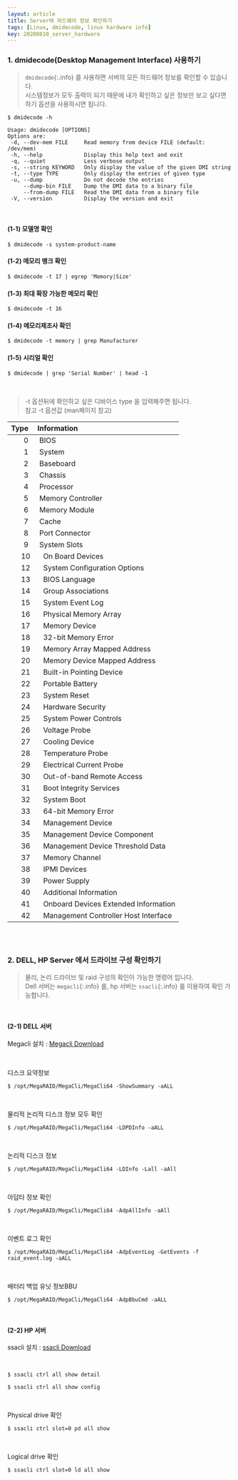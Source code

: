 ```yaml
---
layout: article
title: Server에 하드웨어 정보 확인하기
tags: [Linux, dmidecode, linux hardware info]
key: 20200810_server_hardware
---
```


### 1. dmidecode(Desktop Management Interface) 사용하기


>`dmidecode`{:.info} 를 사용하면 서버의 모든 하드웨어 정보를 확인할 수 있습니다.<br>
>시스템정보가 모두 출력이 되기 때문에 내가 확인하고 싶은 정보만 보고 싶다면<br>
>하기 옵션을 사용하시면 됩니다.

```
$ dmidecode -h

Usage: dmidecode [OPTIONS]
Options are:
 -d, --dev-mem FILE     Read memory from device FILE (default: /dev/mem)
 -h, --help             Display this help text and exit
 -q, --quiet            Less verbose output
 -s, --string KEYWORD   Only display the value of the given DMI string
 -t, --type TYPE        Only display the entries of given type
 -u, --dump             Do not decode the entries
     --dump-bin FILE    Dump the DMI data to a binary file
     --from-dump FILE   Read the DMI data from a binary file
 -V, --version          Display the version and exit
```

<br>


#### (1-1) 모델명 확인

```
$ dmidecode -s system-product-name
```

#### (1-2) 메모리 뱅크 확인

```
$ dmidecode -t 17 | egrep 'Memory|Size'
```

#### (1-3) 최대 확장 가능한 메모리 확인

```
$ dmidecode -t 16
```

#### (1-4) 메모리제조사 확인

```
$ dmidecode -t memory | grep Manufacturer
```

#### (1-5) 시리얼 확인

```
$ dmidecode | grep 'Serial Number' | head -1
```

<br>

>-t 옵션뒤에 확인하고 싶은 디바이스 type 을 입력해주면 됩니다.<br>
> 참고 -t 옵션값 (man페이지 참고)

|Type | Information |
|----:| :-----------|
|0 |  BIOS|
|1 |  System|
|2 |  Baseboard|
|3 |  Chassis|
|4 |  Processor|
|5 |  Memory Controller|
|6 |  Memory Module|
|7 |  Cache|
|8 |  Port Connector|
|9 |  System Slots|
|10|   On Board Devices|
|12|   System Configuration Options|
|13|   BIOS Language|
|14|   Group Associations|
|15|   System Event Log|
|16|   Physical Memory Array|
|17|   Memory Device|
|18|   32-bit Memory Error|
|19|   Memory Array Mapped Address|
|20|   Memory Device Mapped Address|
|21|   Built-in Pointing Device|
|22|   Portable Battery|
|23|   System Reset|
|24|   Hardware Security|
|25|   System Power Controls|
|26|   Voltage Probe|
|27|   Cooling Device|
|28|   Temperature Probe
|29|   Electrical Current Probe|
|30|   Out-of-band Remote Access|
|31|   Boot Integrity Services|
|32|   System Boot|
|33|   64-bit Memory Error|
|34|   Management Device|
|35|   Management Device Component|
|36|   Management Device Threshold Data|
|37|   Memory Channel|
|38|   IPMI Devices|
|39|   Power Supply|
|40|   Additional Information|
|41|   Onboard Devices Extended Information|
|42|   Management Controller Host Interface|


<br>
<br>

### 2. DELL, HP Server 에서 드라이브 구성 확인하기

> 물리, 논리 드라이브 및 raid 구성의 확인이 가능한 명령어 입니다.<br>
> Dell 서버는 `megacli`{:.info} 를, hp 서버는 `ssacli`{:.info} 를 이용하여 확인 가능합니다.

<br>

#### (2-1) DELL 서버

Megacli 설치 : [Megacli Download](http://mirror.nforce.com/pub/software/raidtools/Megaraid/8-07-14_MegaCLI.zip)

<br>

디스크 요약정보
```
$ /opt/MegaRAID/MegaCli/MegaCli64 -ShowSummary -aALL
```

<br>

물리적 논리적 디스크 정보 모두 확인

```
$ /opt/MegaRAID/MegaCli/MegaCli64 -LDPDInfo -aALL
```

<br>

논리적 디스크 정보

```
$ /opt/MegaRAID/MegaCli/MegaCli64 -LDInfo -Lall -aAll
```

<br>

아답타 정보 확인

```
$ /opt/MegaRAID/MegaCli/MegaCli64 -AdpAllInfo -aAll
```

<br>

이벤트 로그 확인

```
$ /opt/MegaRAID/MegaCli/MegaCli64 -AdpEventLog -GetEvents -f raid_event.log -aALL

```
<br>

배터리 백업 유닛 정보BBU

```
$ /opt/MegaRAID/MegaCli/MegaCli64 -AdpBbuCmd -aALL
```

<br>

#### (2-2) HP 서버

ssacli 설치 : [ssacli Download](https://support.hpe.com/hpsc/swd/public/detail?sp4ts.oid=null&swItemId=MTX_688838b13b194c7abe1aa98584&swEnvOid=4184#tab1)

<br>

```
$ ssacli ctrl all show detail
```
```
$ ssacli ctrl all show config
```

<br>

Physical drive 확인
```
$ ssacli ctrl slot=0 pd all show
```

<br>

Logical drive 확인
```
$ ssacli ctrl slot=0 ld all show
```
